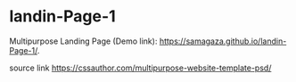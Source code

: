 # landin-Page-1
Multipurpose Landing Page (Demo link):
https://samagaza.github.io/landin-Page-1/.

source link
https://cssauthor.com/multipurpose-website-template-psd/

